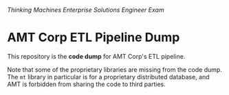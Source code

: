 _Thinking Machines Enterprise Solutions Engineer Exam_

# AMT Corp ETL Pipeline Dump 

This repository is the **code dump** for AMT Corp's ETL pipeline.

Note that some of the proprietary libraries are missing from the
code dump. The `mt` library in particular is for a proprietary distributed 
database, and AMT is forbidden from sharing the code to third parties.

 